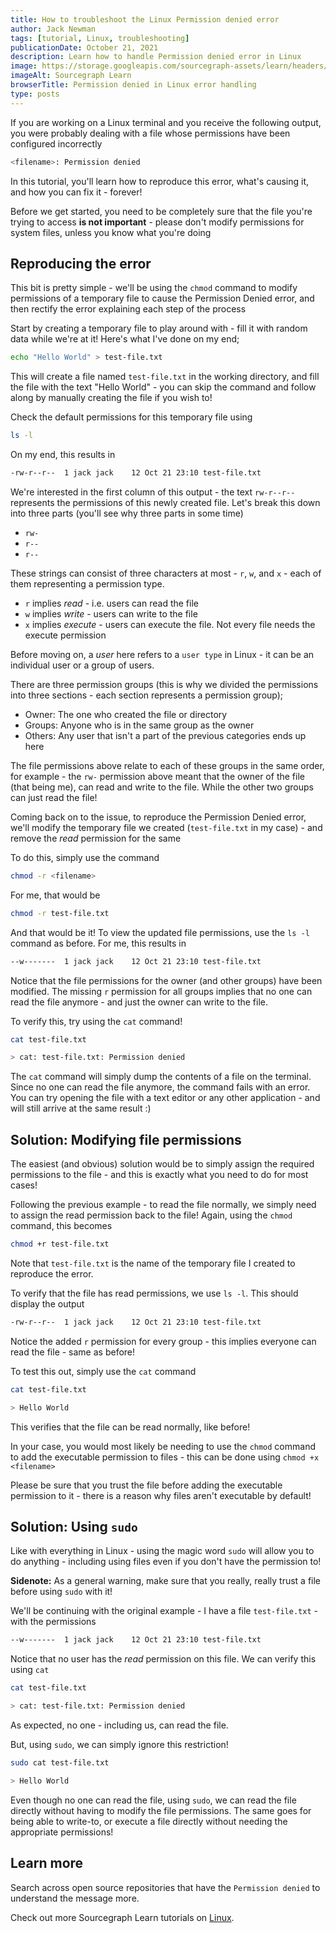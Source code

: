 ```yaml
---
title: How to troubleshoot the Linux Permission denied error
author: Jack Newman
tags: [tutorial, Linux, troubleshooting]
publicationDate: October 21, 2021
description: Learn how to handle Permission denied error in Linux
image: https://storage.googleapis.com/sourcegraph-assets/learn/headers/sourcegraph-learn-header.png
imageAlt: Sourcegraph Learn
browserTitle: Permission denied in Linux error handling
type: posts
---
```


If you are working on a Linux terminal and you receive the following output, 
you were probably dealing with a file whose permissions have been configured 
incorrectly

```sh
<filename>: Permission denied
```

In this tutorial, you'll learn how to reproduce this error, what's causing it,
and how you can fix it - forever!

Before we get started, you need to be completely sure that the file you're 
trying to access **is not important** - please don't modify permissions for 
system files, unless you know what you're doing

## Reproducing the error

This bit is pretty simple - we'll be using the `chmod` command to modify 
permissions of a temporary file to cause the Permission Denied error, and 
then rectify the error explaining each step of the process

Start by creating a temporary file to play around with - fill it with random
data while we're at it! Here's what I've done on my end;

```sh
echo "Hello World" > test-file.txt
```

This will create a file named `test-file.txt` in the working directory, and 
fill the file with the text "Hello World" - you can skip the command and
follow along by manually creating the file if you wish to!

Check the default permissions for this temporary file using

```sh
ls -l
```

On my end, this results in

```sh
-rw-r--r--  1 jack jack    12 Oct 21 23:10 test-file.txt
```

We're interested in the first column of this output - the text `rw-r--r--`
represents the permissions of this newly created file. Let's break this down 
into three parts (you'll see why three parts in some time)

 - `rw-`
 - `r--`
 - `r--`

These strings can consist of three characters at most - `r`, `w`, and `x` - each
of them representing a permission type.
 
 - `r` implies *read* - i.e. users can read the file
 - `w` implies *write* - users can write to the file
 - `x` implies *execute* - users can execute the file. Not every file needs the 
 execute permission

Before moving on, a *user* here refers to a `user type` in Linux - it can be an
individual user or a group of users. 

There are three permission groups (this is why we divided the permissions into 
three sections - each section represents a permission group);

 - Owner: The one who created the file or directory
 - Groups: Anyone who is in the same group as the owner
 - Others: Any user that isn't a part of the previous categories ends up here

The file permissions above relate to each of these groups in the same order,
for example - the `rw-` permission above meant that the owner of the file 
(that being me), can read and write to the file. While the other two groups can
just read the file!

Coming back on to the issue, to reproduce the Permission Denied error, we'll
modify the temporary file we created (`test-file.txt` in my case) - and remove
the *read* permission for the same

To do this, simply use the command

```sh
chmod -r <filename>
```

For me, that would be

```sh
chmod -r test-file.txt
```

And that would be it! To view the updated file permissions, use the `ls -l`
command as before. For me, this results in

```sh
--w-------  1 jack jack    12 Oct 21 23:10 test-file.txt
```

Notice that the file permissions for the owner (and other groups) have been 
modified. The missing `r` permission for all groups implies that no one can
read the file anymore - and just the owner can write to the file.

To verify this, try using the `cat` command!

```sh
cat test-file.txt

> cat: test-file.txt: Permission denied
```

The `cat` command will simply dump the contents of a file on the terminal. Since
no one can read the file anymore, the command fails with an error. You can 
try opening the file with a text editor or any other application - and will
still arrive at the same result :)

## Solution: Modifying file permissions

The easiest (and obvious) solution would be to simply assign the required 
permissions to the file - and this is exactly what you need to do for most 
cases!

Following the previous example - to read the file normally, we simply need
to assign the read permission back to the file! Again, using the `chmod` 
command, this becomes

```sh
chmod +r test-file.txt
```

Note that `test-file.txt` is the name of the temporary file I created to 
reproduce the error.

To verify that the file has read permissions, we use `ls -l`. This should 
display the output

```sh
-rw-r--r--  1 jack jack    12 Oct 21 23:10 test-file.txt
```

Notice the added `r` permission for every group - this implies everyone
can read the file - same as before!

To test this out, simply use the `cat` command

```sh
cat test-file.txt 

> Hello World
```

This verifies that the file can be read normally, like before!

In your case, you would most likely be needing to use the `chmod` command to
add the executable permission to files - this can be done using 
`chmod +x <filename>`

Please be sure that you trust the file before adding the executable permission
to it - there is a reason why files aren't executable by default!

## Solution: Using `sudo`

Like with everything in Linux - using the magic word `sudo` will allow you to
do anything - including using files even if you don't have the permission to!

**Sidenote:** As a general warning, make sure that you really, really trust a 
file before using `sudo` with it!

We'll be continuing with the original example - I have a file `test-file.txt` - 
with the permissions

```sh
--w-------  1 jack jack    12 Oct 21 23:10 test-file.txt
```

Notice that no user has the *read* permission on this file. We can verify this
using `cat`

```sh
cat test-file.txt

> cat: test-file.txt: Permission denied
```

As expected, no one - including us, can read the file.

But, using `sudo`, we can simply ignore this restriction!

```sh
sudo cat test-file.txt

> Hello World
```

Even though no one can read the file, using `sudo`, we can read the file 
directly without having to modify the file permissions. The same goes for
being able to write-to, or execute a file directly without needing the 
appropriate permissions!

## Learn more

Search across open source repositories that have the `Permission denied` to understand the message more.

<SourcegraphSearch query="Permission denied" patternType="literal"/>

Check out more Sourcegraph Learn tutorials on [Linux](https://learn.sourcegraph.com/tags/linux).